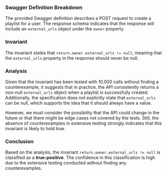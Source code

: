 ### Swagger Definition Breakdown
The provided Swagger definition describes a POST request to create a playlist for a user. The response schema indicates that the response will include an `external_urls` object under the `owner` property. 

### Invariant
The invariant states that `return.owner.external_urls != null`, meaning that the `external_urls` property in the response should never be null. 

### Analysis
Given that the invariant has been tested with 10,000 calls without finding a counterexample, it suggests that in practice, the API consistently returns a non-null `external_urls` object when a playlist is successfully created. Additionally, the specification does not explicitly state that `external_urls` can be null, which supports the idea that it should always have a value. 

However, we must consider the possibility that the API could change in the future or that there might be edge cases not covered by the tests. Still, the absence of counterexamples in extensive testing strongly indicates that this invariant is likely to hold true. 

### Conclusion
Based on the analysis, the invariant `return.owner.external_urls != null` is classified as a **true-positive**. The confidence in this classification is high due to the extensive testing conducted without finding any counterexamples.
